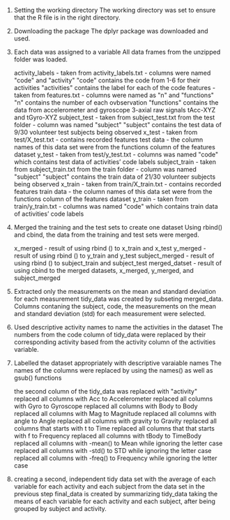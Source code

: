 1. Setting the working directory
	The working directory was set to ensure that the R file is in the right directory.

2. Downloading the package
	The dplyr package was downloaded and used.

3. Each data was assigned to a variable
	All data frames from the unzipped folder was loaded.
	
	activity_labels  - taken from activity_labels.txt 
			 - columns were named "code" and "activity"
				"code" contains the code from 1-6 for their activities
				"activities" contains the label for each of the code
	features - taken from features.txt
		 - columns were named as "n" and "functions"
			"n" contains the number of each ovbservation
			"functions" contains the data from accelerometer and gyroscope 3-axial raw signals tAcc-XYZ and tGyro-XYZ
	subject_test - taken from subject_test.txt from the test folder
		     - column was named "subject"
			     "subject" contains the test data of 9/30 volunteer test subjects being observed
	x_test - taken from test/X_test.txt
	       - contains recorded features test data
	       - the column names of this data set were from the functions column of the features dataset
	y_test - taken from test/y_test.txt
	       - columns was named "code" which contains test data of activities’ code labels
	subject_train - taken from subject_train.txt from the train folder
		     - column was named "subject"
			     "subject" contains the train data of 21/30 volunteer subjects being observed
	x_train - taken from train/X_train.txt
	       - contains recorded features train data
	       - the column names of this data set were from the functions column of the features dataset
	y_train - taken from train/y_train.txt
	       - columns was named "code" which contains train data of activities’ code labels 

3. Merged the training and the test sets to create one dataset
	Using rbind() and cbind, the data from the training and test sets were merged.
	
	x_merged - result of using rbind () to x_train and x_test
	y_merged - result of using rbind () to y_train and y_test
	subject_merged - result of using rbind () to subject_train and subject_test
	merged_datset - result of using cbind to the merged datasets, x_merged, y_merged, and subject_merged

4. Extracted only the measurements on the mean and standard deviation for each measurement
	tidy_data was created by subseting merged_data. 
	Columns contaning the subject, code, the measurements on the mean and standard deviation (std) for each measurement were selected.

5. Used descriptive activity names to name the activities in the dataset
	The numbers from the code column of tidy_data were replaced by their corresponding activity based from the activity column of the activities variable. 

6. Labelled the dataset appropriately with descriptive varaiable names
	The names of the columns were replaced by using the names() as well as gsub() functions
	
	the second column of the tidy_data was replaced with "activity"
	replaced all columns with Acc to Accelerometer
	replaced all columns with Gyro to Gyroscope
	replaced all columns with Body to Body
	replaced all columns with Mag to Magnitude
	replaced all columns with angle to Angle
	replaced all columns with gravity to Gravity
	replaced all columns that starts with t to Time
	replaced all columns that that starts with f to Frequency
	replaced all columns with tBody to TimeBody
	replaced all columns with -mean() to Mean while ignoring the letter case
	replaced all columns with -std() to STD while ignoring the letter case
	replaced all columns with -freq() to Frequency while ignoring the letter case

7. creating a second, independent tidy data set with the average of each variable for each activity and each subject from the data set in the previous step
	final_data is created by summarizing tidy_data taking the means of each variable for each activity and each subject, after being  grouped by subject and activity.
